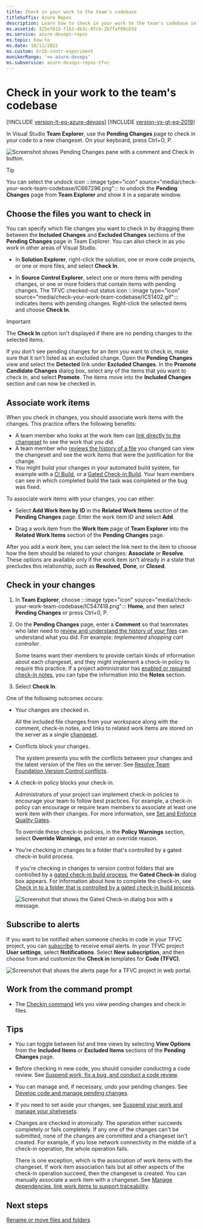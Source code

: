 ```yaml
---
title: Check in your work to the team's codebase
titleSuffix: Azure Repos
description: Learn how to check in your work to the team's codebase in Azure Repos, including possible outcomes and conflicts.
ms.assetid: 325ef815-f163-4b3c-8fcb-2b7faf09c83d
ms.service: azure-devops-repos
ms.topic: how-to
ms.date: 10/11/2022
ms.custom: kr2b-contr-experiment
monikerRange: '<= azure-devops'
ms.subservice: azure-devops-repos-tfvc
---
```


# Check in your work to the team's codebase

[!INCLUDE [version-lt-eq-azure-devops](../../includes/version-lt-eq-azure-devops.md)]
[!INCLUDE [version-vs-gt-eq-2019](../../includes/version-vs-gt-eq-2019.md)]

In Visual Studio **Team Explorer**, use the **Pending Changes** page to check in your code to a new changeset. On your keyboard, press Ctrl+O, P.

![Screenshot shows Pending Changes pane with a comment and Check In button.](media/check-your-work-team-codebase/pending-changes.png)

>[!TIP]
> You can select the undock icon :::image type="icon" source="media/check-your-work-team-codebase/IC667296.png"::: to undock the **Pending Changes** page from **Team Explorer** and show it in a separate window.

<a name="include_exclude"></a>

## Choose the files you want to check in

You can specify which file changes you want to check in by dragging them between the **Included Changes** and **Excluded Changes** sections of the **Pending Changes** page in Team Explorer. You can also check in as you work in other areas of Visual Studio.

- In **Solution Explorer**, right-click the solution, one or more code projects, or one or more files, and select **Check In**.

- In **Source Control Explorer**, select one or more items with pending changes, or one or more folders that contain items with pending changes. The TFVC checked-out status icon :::image type="icon" source="media/check-your-work-team-codebase/IC51402.gif"::: indicates items with pending changes. Right-click the selected items and choose **Check In**.

> [!IMPORTANT]
> The **Check In** option isn't displayed if there are no pending changes to the selected items.

If you don't see pending changes for an item you want to check in, make sure that it isn't listed as an excluded change. Open the **Pending Changes** view and select the **Detected** link under **Excluded Changes**. In the **Promote Candidate Changes** dialog box, select any of the items that you want to check in, and select **Promote**. The items move into the **Included Changes** section and can now be checked in.

## Associate work items

When you check in changes, you should associate work items with the changes. This practice offers the following benefits:

- A team member who looks at the work item can [link directly to the changeset](../../boards/queries/link-work-items-support-traceability.md) to see the work that you did.
- A team member who [reviews the history of a file](view-manage-past-versions.md) you changed can view the changeset and see the work items that were the justification for the change.
- You might build your changes in your automated build system, for example with a [CI Build](../../pipelines/build/triggers.md), or a [Gated Check-in Build](../../pipelines/repos/index.md). Your team members can see in which completed build the task was completed or the bug was fixed.

To associate work items with your changes, you can either:

- Select **Add Work Item by ID** in the **Related Work Items** section of the **Pending Changes** page. Enter the work item ID and select **Add**.

- Drag a work item from the **Work Item** page of **Team Explorer** into the **Related Work Items** section of the **Pending Changes** page.

After you add a work item, you can select the link next to the item to choose how the item should be related to your changes: **Associate** or **Resolve**. These options are available only if the work item isn't already in a state that precludes this relationship, such as **Resolved**, **Done**, or **Closed**.

## Check in your changes

1. In **Team Explorer**, choose :::image type="icon" source="media/check-your-work-team-codebase/IC547418.png"::: **Home**, and then select **Pending Changes** or press Ctrl+0, P.

1. On the **Pending Changes** page, enter a **Comment** so that teammates who later need to [review and understand the history of your files](view-manage-past-versions.md) can understand what you did. For example: *Implemented shopping cart controller*.

   Some teams want their members to provide certain kinds of information about each changeset, and they might implement a check-in policy to require this practice. If a project administrator has [enabled or required check-in notes](configure-check-notes.md), you can type the information into the **Notes** section.

1. Select **Check In**.

One of the following outcomes occurs:

- Your changes are checked in.

  All the included file changes from your workspace along with the comment, check-in notes, and links to related work items are stored on the server as a single [changeset](find-view-changesets.md).

- Conflicts block your changes.

  The system presents you with the conflicts between your changes and the latest version of the files on the server. See [Resolve Team Foundation Version Control conflicts](resolve-team-foundation-version-control-conflicts.md).

- A check-in policy blocks your check-in.

  Administrators of your project can implement check-in policies to encourage your team to follow best practices. For example, a check-in policy can encourage or require team members to associate at least one work item with their changes. For more information, see [Set and Enforce Quality Gates](set-enforce-quality-gates.md).

  To override these check-in policies, in the **Policy Warnings** section, select **Override Warnings**, and enter an override reason.

- You're checking in changes to a folder that's controlled by a gated check-in build process.

  If you're checking in changes to version control folders that are controlled by a [gated check-in build process](../../pipelines/repos/index.md), the **Gated Check-in** dialog box appears. For information about how to complete the check-in, see [Check in to a folder that is controlled by a gated check-in build process](check-folder-controlled-by-gated-check-build-process.md).

  ![Screenshot that shows the Gated Check-in dialog box with a message.](media/check-your-work-team-codebase/gated-check-in.png)


## Subscribe to alerts

If you want to be notified when someone checks in code in your TFVC project, you can [subscribe](../../notifications/manage-your-personal-notifications.md) to receive email alerts. In your TFVC project **User settings**, select **Notifications**. Select **New subscription**, and then choose from and customize the **Check in** templates for **Code (TFVC)**.

![Screenshot that shows the alerts page for a TFVC project in web portal.](media/check-your-work-team-codebase/notifications.png)

## Work from the command prompt

- The [Checkin command](checkin-command.md) lets you view pending changes and check in files.

## Tips

- You can toggle between list and tree views by selecting **View Options** from the **Included Items** or **Excluded Items** sections of the **Pending Changes** page.

- Before checking in new code, you should consider conducting a code review. See [Suspend work, fix a bug, and conduct a code review](day-life-alm-developer-suspend-work-fix-bug-conduct-code-review.md).

- You can manage and, if necessary, undo your pending changes. See [Develop code and manage pending changes](develop-code-manage-pending-changes.md).

- If you need to set aside your changes, see [Suspend your work and manage your shelvesets](suspend-your-work-manage-your-shelvesets.md).

- Changes are checked in atomically. The operation either succeeds completely or fails completely. If any one of the changes can't be submitted, none of the changes are committed and a changeset isn't created. For example, if you lose network connectivity in the middle of a check-in operation, the whole operation fails.

  There is one exception, which is the association of work items with the changeset. If work item association fails but all other aspects of the check-in operation succeed, then the changeset is created. You can manually associate a work item with a changeset. See [Manage dependencies, link work items to support traceability](../../boards/queries/link-work-items-support-traceability.md).

## Next steps

[Rename or move files and folders](rename-move-files-folders.md)
